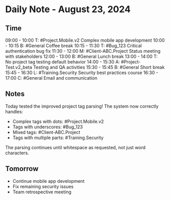 # Daily Note - August 23, 2024

## Time

09:00 - 10:00 T: #Project.Mobile.v2 Complex mobile app development
10:00 - 10:15 B: #General Coffee break
10:15 - 11:30 T: #Bug_123 Critical authentication bug fix
11:30 - 12:00 M: #Client-ABC.Project Status meeting with stakeholders
12:00 - 13:00 B: #General Lunch break
13:00 - 14:00 T: No project tag testing default behavior
14:00 - 15:30 A: #Project-Test.v2_beta Testing and QA activities
15:30 - 15:45 B: #General Short break
15:45 - 16:30 L: #Training.Security Security best practices course
16:30 - 17:00 C: #General Email and communication

## Notes

Today tested the improved project tag parsing! The system now correctly handles:
- Complex tags with dots: #Project.Mobile.v2
- Tags with underscores: #Bug_123
- Mixed tags: #Client-ABC.Project
- Tags with multiple parts: #Training.Security

The parsing continues until whitespace as requested, not just word characters.

## Tomorrow

- Continue mobile app development
- Fix remaining security issues
- Team retrospective meeting

